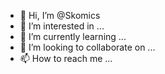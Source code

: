 - 👋 Hi, I’m @Skomics
- 👀 I’m interested in ...
- 🌱 I’m currently learning ...
- 💞️ I’m looking to collaborate on ...
- 📫 How to reach me ...

<!---
Skomics/Skomics is a ✨ special ✨ repository because its `README.md` (this file) appears on your GitHub profile.
You can click the Preview link to take a look at your changes.
--->

